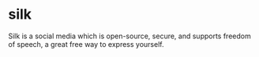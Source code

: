 # silk
Silk is a social media which is open-source, secure, and supports freedom of speech, a great free way to express yourself.
